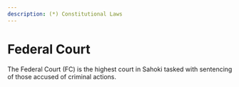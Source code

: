 ```yaml
---
description: (*) Constitutional Laws
---
```


# Federal Court

The Federal Court (FC) is the highest court in Sahoki tasked with sentencing of those accused of criminal actions.
